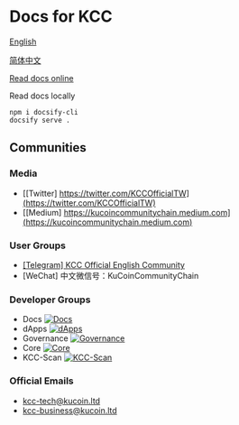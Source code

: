 # Docs for KCC

[English](en-us.md)

[简体中文](zh-cn.md)

[Read docs online](https://kucoin-community-chain.github.io/kcc-docs/#/)

Read docs locally
```
npm i docsify-cli
docsify serve .
```

## Communities

### Media
- [[Twitter] https://twitter.com/KCCOfficialTW](https://twitter.com/KCCOfficialTW)
- [[Medium] https://kucoincommunitychain.medium.com](https://kucoincommunitychain.medium.com)

### User Groups
- [[Telegram] KCC Official English Community](https://t.me/KCCOfficialEnglishCommunity)
- [WeChat] 中文微信号：KuCoinCommunityChain

### Developer Groups

- Docs [![Docs](https://badges.gitter.im/kcc-community/docs.svg)](https://gitter.im/kcc-community/docs?utm_source=badge&utm_medium=badge&utm_campaign=pr-badge&utm_content=badge)
- dApps [![dApps](https://badges.gitter.im/kcc-community/dApps.svg)](https://gitter.im/kcc-community/dApps?utm_source=badge&utm_medium=badge&utm_campaign=pr-badge)
- Governance [![Governance](https://badges.gitter.im/kcc-community/governance.svg)](https://gitter.im/kcc-community/governance?utm_source=badge&utm_medium=badge&utm_campaign=pr-badge)
- Core [![Core](https://badges.gitter.im/kcc-community/core.svg)](https://gitter.im/kcc-community/core?utm_source=badge&utm_medium=badge&utm_campaign=pr-badge)
- KCC-Scan [![KCC-Scan](https://badges.gitter.im/KCC-Scan/community.svg)](https://gitter.im/KCC-Scan/community?utm_source=badge&utm_medium=badge&utm_campaign=pr-badge)

### Official Emails
- [kcc-tech@kucoin.ltd](kcc-tech@kucoin.ltd)
- [kcc-business@kucoin.ltd](kcc-business@kucoin.ltd)
